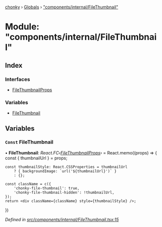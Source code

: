 [chonky](../README.md) › [Globals](../globals.md) › ["components/internal/FileThumbnail"](_components_internal_filethumbnail_.md)

# Module: "components/internal/FileThumbnail"

## Index

### Interfaces

* [FileThumbnailProps](../interfaces/_components_internal_filethumbnail_.filethumbnailprops.md)

### Variables

* [FileThumbnail](_components_internal_filethumbnail_.md#const-filethumbnail)

## Variables

### `Const` FileThumbnail

• **FileThumbnail**: *React.FC‹[FileThumbnailProps](../interfaces/_components_internal_filethumbnail_.filethumbnailprops.md)›* = React.memo((props) => {
    const { thumbnailUrl } = props;

    const thumbnailStyle: React.CSSProperties = thumbnailUrl
        ? { backgroundImage: `url('${thumbnailUrl}')` }
        : {};

    const className = c({
        'chonky-file-thumbnail': true,
        'chonky-file-thumbnail-hidden': !thumbnailUrl,
    });
    return <div className={className} style={thumbnailStyle} />;
})

*Defined in [src/components/internal/FileThumbnail.tsx:15](https://github.com/TimboKZ/Chonky/blob/cb533b8/src/components/internal/FileThumbnail.tsx#L15)*

